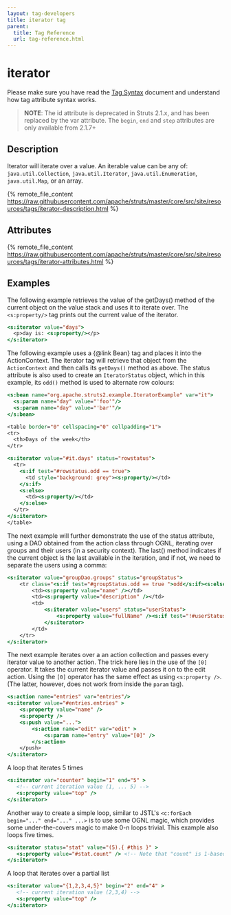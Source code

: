```yaml
---
layout: tag-developers
title: iterator tag
parent:
  title: Tag Reference
  url: tag-reference.html
---
```


# iterator

Please make sure you have read the [Tag Syntax](tag-syntax) document and understand how tag attribute syntax works.

> **NOTE**: The id attribute is deprecated in Struts 2.1.x, and has been replaced by the var attribute.
> The `begin`, `end` and `step` attributes are only available from 2.1.7+

## Description

Iterator will iterate over a value. An iterable value can be any of: `java.util.Collection`, `java.util.Iterator`, 
`java.util.Enumeration`, `java.util.Map`, or an array.

{% remote_file_content https://raw.githubusercontent.com/apache/struts/master/core/src/site/resources/tags/iterator-description.html %}

## Attributes

{% remote_file_content https://raw.githubusercontent.com/apache/struts/master/core/src/site/resources/tags/iterator-attributes.html %}

## Examples

The following example retrieves the value of the getDays() method of the current object on the value stack and uses 
it to iterate over. The `<s:property/>` tag prints out the current value of the iterator.

```jsp
<s:iterator value="days">
  <p>day is: <s:property/></p>
</s:iterator>
```

The following example uses a {@link Bean} tag and places it into the ActionContext. The iterator tag will retrieve that 
object from the `ActionContext` and then calls its `getDays()` method as above. The status attribute is also used 
to create an `IteratorStatus` object, which in this example, its `odd()` method is used to alternate row colours:

```jsp
<s:bean name="org.apache.struts2.example.IteratorExample" var="it">
  <s:param name="day" value="'foo'"/>
  <s:param name="day" value="'bar'"/>
</s:bean>

<table border="0" cellspacing="0" cellpadding="1">
<tr>
  <th>Days of the week</th>
</tr>

<s:iterator value="#it.days" status="rowstatus">
  <tr>
    <s:if test="#rowstatus.odd == true">
      <td style="background: grey"><s:property/></td>
    </s:if>
    <s:else>
      <td><s:property/></td>
    </s:else>
  </tr>
</s:iterator>
</table>
```

The next example will further demonstrate the use of the status attribute, using a DAO obtained from the action class 
through OGNL, iterating over groups and their users (in a security context). The last() method indicates if the current 
object is the last available in the iteration, and if not, we need to separate the users using a comma:

```jsp
<s:iterator value="groupDao.groups" status="groupStatus">
    <tr class="<s:if test="#groupStatus.odd == true ">odd</s:if><s:else>even</s:else>">
        <td><s:property value="name" /></td>
        <td><s:property value="description" /></td>
        <td>
            <s:iterator value="users" status="userStatus">
                <s:property value="fullName" /><s:if test="!#userStatus.last">,</s:if>
            </s:iterator>
        </td>
    </tr>
</s:iterator>
```

The next example iterates over a an action collection and passes every iterator value to another action. The trick here 
lies in the use of the `[0]` operator. It takes the current iterator value and passes it on to the edit action. 
Using the `[0]` operator has the same effect as using `<s:property />`. (The latter, however, does not work from inside 
the `param` tag).

```jsp
<s:action name="entries" var="entries"/>
<s:iterator value="#entries.entries" >
    <s:property value="name" />
    <s:property />
    <s:push value="...">
        <s:action name="edit" var="edit" >
            <s:param name="entry" value="[0]" />
        </s:action>
    </push>
</s:iterator>
```

A loop that iterates 5 times

```jsp
<s:iterator var="counter" begin="1" end="5" >
   <!-- current iteration value (1, ... 5) -->
   <s:property value="top" />
</s:iterator>
```

Another way to create a simple loop, similar to JSTL's `<c:forEach begin="..." end="..." ...>` is to use some  OGNL 
magic, which provides some under-the-covers magic to make 0-n loops trivial. This example also loops five times.

```jsp
<s:iterator status="stat" value="(5).{ #this }" >
   <s:property value="#stat.count" /> <!-- Note that "count" is 1-based, "index" is 0-based. -->
</s:iterator>
```

A loop that iterates over a partial list

```jsp
<s:iterator value="{1,2,3,4,5}" begin="2" end="4" >
   <!-- current iteration value (2,3,4) -->
   <s:property value="top" />
</s:iterator>
```
